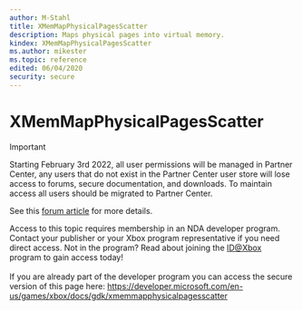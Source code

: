 ```yaml
---
author: M-Stahl
title: XMemMapPhysicalPagesScatter
description: Maps physical pages into virtual memory.
kindex: XMemMapPhysicalPagesScatter
ms.author: mikester
ms.topic: reference
edited: 06/04/2020
security: secure
---
```


# XMemMapPhysicalPagesScatter
> [!IMPORTANT]
> Starting February 3rd 2022, all user permissions will be managed in Partner Center, any users that do not exist in the Partner Center user store will lose access to forums, secure documentation, and downloads. To maintain access all users should be migrated to Partner Center. <p></p>See this <a href="https://forums.xboxlive.com/articles/132187/breaking-change-user-access-for-forums-secure-docu.html">forum article</a> for more details.  

 Access to this topic requires membership in an NDA developer program. Contact your publisher or your Xbox program representative if you need direct access. Not in the program? Read about joining the <a href="https://www.xbox.com/Developers/id">ID@Xbox</a> program to gain access today!  <br/><br/>If you are already part of the developer program you can access the secure version of this page here: <a target="_blank" href="https://developer.microsoft.com/en-us/games/xbox/docs/gdk/xmemmapphysicalpagesscatter">https://developer.microsoft.com/en-us/games/xbox/docs/gdk/xmemmapphysicalpagesscatter</a>